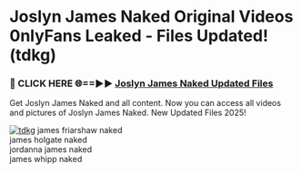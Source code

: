 # Joslyn James Naked Original Videos 0nlyFans Leaked - Files Updated! (tdkg)

<h3>🔴 CLICK HERE 🌐==►► <a href="https://tinyurl.com/yckcrads" rel="nofollow">Joslyn James Naked Updated Files</a></h3>

Get Joslyn James Naked and all content. Now you can access all videos and pictures of Joslyn James Naked. New Updated Files 2025!

[![tdkg](https://i.imgur.com/hpKpOFt.gif)](https://tinyurl.com/yckcrads)
james friarshaw naked<br>
james holgate naked<br>
jordanna james naked<br>
james whipp naked